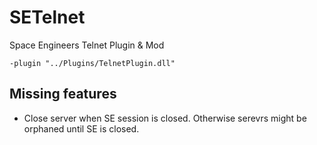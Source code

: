# SETelnet
Space Engineers Telnet Plugin &amp; Mod

    -plugin "../Plugins/TelnetPlugin.dll"


## Missing features
* Close server when SE session is closed. Otherwise serevrs might be orphaned until SE is closed.
